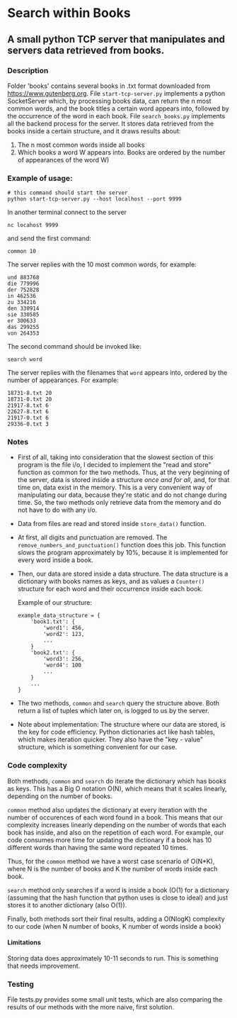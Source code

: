 # Search within Books

## A small python TCP server that manipulates and servers data retrieved from books.

### Description

Folder 'books' contains several books in .txt format downloaded from https://www.gutenberg.org.
File `start-tcp-server.py` implements a python SocketServer which, by processing books data, can return the n most
common words, and the book titles a certain word appears into, followed by the occurrence of the word in each book.
File `search_books.py` implements all the backend process for the server. It stores data retrieved from the books 
inside a certain structure, and it draws results about:

1. The n most common words inside all books
2. Which books a word W appears into. Books are ordered by the number of appearances of the word W)

### Example of usage:

```
# this command should start the server
python start-tcp-server.py --host localhost --port 9999
```

In another terminal connect to the server

```
nc locahost 9999
```

and send the first command:

```
common 10
```

The server replies with the 10 most common words, for example:
```
und 883768
die 779996
der 752828
in 462536
zu 334216
den 330914
sie 330585
er 300633
das 299255
von 264353
```

The second command should be invoked like:

```
search word
```

The server replies with the filenames that `word` appears into, ordered by the number of appearances.
For example:

```
18731-8.txt 20
18731-0.txt 20
21917-8.txt 6
22627-8.txt 6
21917-0.txt 6
29336-0.txt 3
```

### Notes 

- First of all, taking into consideration that the slowest section of this program is the file i/o, I decided to
implement the "read and store" function as common for the two methods. Thus, at the very beginning of the server, data
is stored inside a structure *once and for all*, and, for that time on, data exist in the memory. This is a very 
convenient way of manipulating our data, because they're static and do not change during time. So, the two methods only 
retrieve data from the memory and do not have to do with any i/o.

- Data from files are read and stored inside `store_data()` function.

- At first, all digits and punctuation are removed. The `remove_numbers_and_punctuation()` function does this job.
This function slows the program approximately by 10%, because it is implemented for every word inside a book.

- Then, our data are stored inside a data structure. The data structure is a dictionary with books names as keys, and 
as values a `Counter()` structure for each word and their occurrence inside each book.
    
    Example of our structure:
    ```
    example_data_structure = {
        'book1.txt': {
            'word1': 456,
            'word2': 123,
            ...
        }
        'book2.txt': {
            'word3': 256,
            'word4': 100
            ...
        }
        ...
    }
    ```

- The two methods, `common` and `search` query the structure above. Both return a list of tuples which later on, is 
logged to us by the server.

- Note about implementation: The structure where our data are stored, is the key for code efficiency. Python
dictionaries act like hash tables, which makes iteration quicker. They also have the "key - value" structure,
which is something convenient for our case.

### Code complexity

Both methods, `common` and `search` do iterate the dictionary which has books as keys. This has a Big O notation
O(N), which means that it scales linearly, depending on the number of books.

`common` method also updates the dictionary at every iteration with the number of occurences of each word found in
a book. This means that our complexity increases linearly depending on the number of words that each book has
inside, and also on the repetition of each word. For example, our code consumes more time for updating the dictionary
if a book has 10 different words than having the same word repeated 10 times.

Thus, for the `common` method we have a worst case scenario of O(N*K), where N is the number of books and K the number of
words inside each book.

`search` method only searches if a word is inside a book (O(1) for a dictionary (assuming that the hash function that python
uses is close to ideal) and just stores it to another dictionary (also O(1)).

Finally, both methods sort their final results, adding a O(NlogK) complexity to our code (when N number of books, K number of
words inside a book)


#### Limitations

Storing data does approximately 10-11 seconds to run. This is something that needs improvement.


### Testing 

File tests.py provides some small unit tests, which are also comparing the results of our methods with the more naive, first solution.
